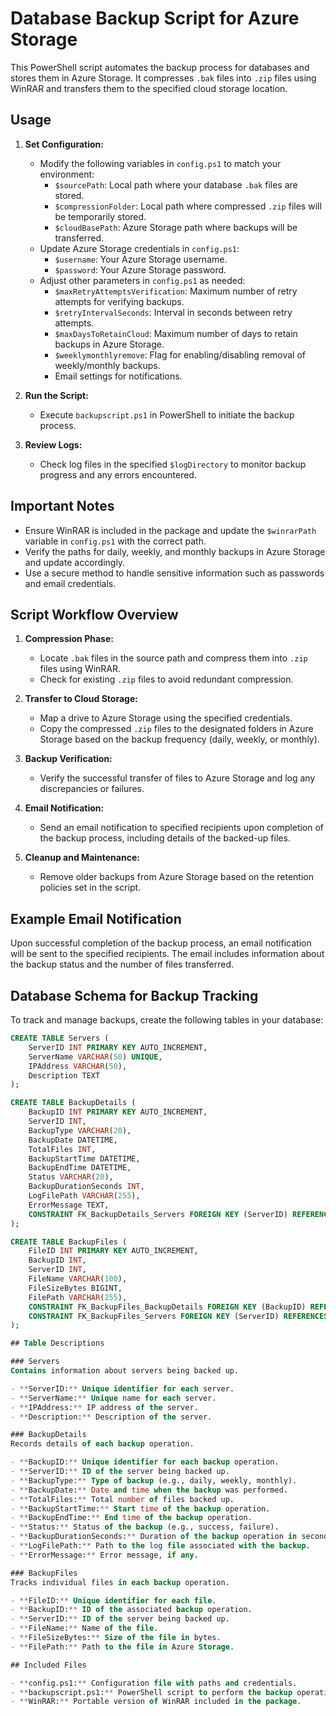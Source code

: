 # Database Backup Script for Azure Storage

This PowerShell script automates the backup process for databases and stores them in Azure Storage. It compresses `.bak` files into `.zip` files using WinRAR and transfers them to the specified cloud storage location.

## Usage

1. **Set Configuration:**
    - Modify the following variables in `config.ps1` to match your environment:
        - `$sourcePath`: Local path where your database `.bak` files are stored.
        - `$compressionFolder`: Local path where compressed `.zip` files will be temporarily stored.
        - `$cloudBasePath`: Azure Storage path where backups will be transferred.
    - Update Azure Storage credentials in `config.ps1`:
        - `$username`: Your Azure Storage username.
        - `$password`: Your Azure Storage password.
    - Adjust other parameters in `config.ps1` as needed:
        - `$maxRetryAttemptsVerification`: Maximum number of retry attempts for verifying backups.
        - `$retryIntervalSeconds`: Interval in seconds between retry attempts.
        - `$maxDaysToRetainCloud`: Maximum number of days to retain backups in Azure Storage.
        - `$weeklymonthlyremove`: Flag for enabling/disabling removal of weekly/monthly backups.
        - Email settings for notifications.

2. **Run the Script:**
    - Execute `backupscript.ps1` in PowerShell to initiate the backup process.

3. **Review Logs:**
    - Check log files in the specified `$logDirectory` to monitor backup progress and any errors encountered.

## Important Notes

- Ensure WinRAR is included in the package and update the `$winrarPath` variable in `config.ps1` with the correct path.
- Verify the paths for daily, weekly, and monthly backups in Azure Storage and update accordingly.
- Use a secure method to handle sensitive information such as passwords and email credentials.

## Script Workflow Overview

1. **Compression Phase:**
    - Locate `.bak` files in the source path and compress them into `.zip` files using WinRAR.
    - Check for existing `.zip` files to avoid redundant compression.

2. **Transfer to Cloud Storage:**
    - Map a drive to Azure Storage using the specified credentials.
    - Copy the compressed `.zip` files to the designated folders in Azure Storage based on the backup frequency (daily, weekly, or monthly).

3. **Backup Verification:**
    - Verify the successful transfer of files to Azure Storage and log any discrepancies or failures.

4. **Email Notification:**
    - Send an email notification to specified recipients upon completion of the backup process, including details of the backed-up files.

5. **Cleanup and Maintenance:**
    - Remove older backups from Azure Storage based on the retention policies set in the script.

## Example Email Notification

Upon successful completion of the backup process, an email notification will be sent to the specified recipients. The email includes information about the backup status and the number of files transferred.

## Database Schema for Backup Tracking

To track and manage backups, create the following tables in your database:

```sql
CREATE TABLE Servers (
    ServerID INT PRIMARY KEY AUTO_INCREMENT,
    ServerName VARCHAR(50) UNIQUE,
    IPAddress VARCHAR(50),
    Description TEXT
);

CREATE TABLE BackupDetails (
    BackupID INT PRIMARY KEY AUTO_INCREMENT,
    ServerID INT,
    BackupType VARCHAR(20),
    BackupDate DATETIME,
    TotalFiles INT,
    BackupStartTime DATETIME,
    BackupEndTime DATETIME,
    Status VARCHAR(20),
    BackupDurationSeconds INT,
    LogFilePath VARCHAR(255),
    ErrorMessage TEXT,
    CONSTRAINT FK_BackupDetails_Servers FOREIGN KEY (ServerID) REFERENCES Servers(ServerID)
);

CREATE TABLE BackupFiles (
    FileID INT PRIMARY KEY AUTO_INCREMENT,
    BackupID INT,
    ServerID INT,
    FileName VARCHAR(100),
    FileSizeBytes BIGINT,
    FilePath VARCHAR(255),
    CONSTRAINT FK_BackupFiles_BackupDetails FOREIGN KEY (BackupID) REFERENCES BackupDetails(BackupID),
    CONSTRAINT FK_BackupFiles_Servers FOREIGN KEY (ServerID) REFERENCES Servers(ServerID)
);

## Table Descriptions

### Servers
Contains information about servers being backed up.

- **ServerID:** Unique identifier for each server.
- **ServerName:** Unique name for each server.
- **IPAddress:** IP address of the server.
- **Description:** Description of the server.

### BackupDetails
Records details of each backup operation.

- **BackupID:** Unique identifier for each backup operation.
- **ServerID:** ID of the server being backed up.
- **BackupType:** Type of backup (e.g., daily, weekly, monthly).
- **BackupDate:** Date and time when the backup was performed.
- **TotalFiles:** Total number of files backed up.
- **BackupStartTime:** Start time of the backup operation.
- **BackupEndTime:** End time of the backup operation.
- **Status:** Status of the backup (e.g., success, failure).
- **BackupDurationSeconds:** Duration of the backup operation in seconds.
- **LogFilePath:** Path to the log file associated with the backup.
- **ErrorMessage:** Error message, if any.

### BackupFiles
Tracks individual files in each backup operation.

- **FileID:** Unique identifier for each file.
- **BackupID:** ID of the associated backup operation.
- **ServerID:** ID of the server being backed up.
- **FileName:** Name of the file.
- **FileSizeBytes:** Size of the file in bytes.
- **FilePath:** Path to the file in Azure Storage.

## Included Files

- **config.ps1:** Configuration file with paths and credentials.
- **backupscript.ps1:** PowerShell script to perform the backup operations.
- **WinRAR:** Portable version of WinRAR included in the package.
